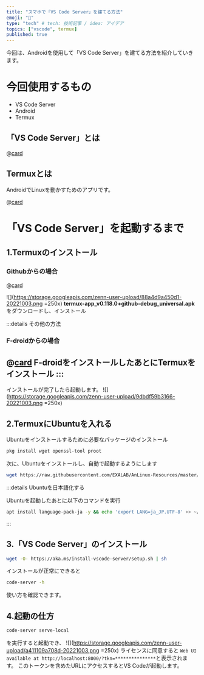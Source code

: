 ```yaml
---
title: "スマホで「VS Code Server」を建てる方法"
emoji: "📝"
type: "tech" # tech: 技術記事 / idea: アイデア
topics: ["vscode", termux]
published: true
---
```


今回は、Androidを使用して「VS Code Server」を建てる方法を紹介していきます。

# 今回使用するもの

- VS Code Server
- Android
- Termux

## 「VS Code Server」とは

@[card](https://code.visualstudio.com/blogs/2022/07/07/vscode-server)

## Termuxとは

AndroidでLinuxを動かすためのアプリです。

@[card](https://github.com/termux/termux-app)

# 「VS Code Server」を起動するまで

## 1.Termuxのインストール

### Githubからの場合

@[card](https://github.com/termux/termux-app/releases)

![](<https://storage.googleapis.com/zenn-user-upload/88a4d9a450d1-20221003.png> =250x)
**termux-app_v0.118.0+github-debug_universal.apk**をダウンロードし、インストール

:::details その他の方法

### F-droidからの場合

@[card](https://f-droid.org/en/packages/com.termux/)
F-droidをインストールしたあとにTermuxをインストール
:::
---

インストールが完了したら起動します。
![](<https://storage.googleapis.com/zenn-user-upload/9dbdf59b3166-20221003.png> =250x)

## 2.TermuxにUbuntuを入れる

Ubuntuをインストールするために必要なパッケージのインストール

```sh
pkg install wget openssl-tool proot
```

次に、Ubuntuをインストールし、自動で起動するようにします

```sh
wget https://raw.githubusercontent.com/EXALAB/AnLinux-Resources/master/Scripts/Installer/Ubuntu/ubuntu.sh && bash ubuntu.sh && echo "./start-ubuntu.sh" >> ~/.bashrc && ./start-ubuntu.sh
```

:::details Ubuntuを日本語化する

Ubuntuを起動したあとに以下のコマンドを実行

```sh
apt install language-pack-ja -y && echo 'export LANG=ja_JP.UTF-8' >> ~/.bashrc && echo 'export LANGUAGE="ja_JP:ja"' >> ~/.bashrc
```

:::

## 3.「VS Code Server」のインストール

```sh
wget -O- https://aka.ms/install-vscode-server/setup.sh | sh
```

インストールが正常にできると

```sh
code-server -h
```

使い方を確認できます。

## 4.起動の仕方

```sh
code-server serve-local
```

を実行すると起動でき、
![](<https://storage.googleapis.com/zenn-user-upload/a411109a708d-20221003.png> =250x)
ライセンスに同意すると
`Web UI available at http://localhost:8000/?tkn=***************`と表示されます。
このトークンを含めたURLにアクセスするとVS Codeが起動します。
